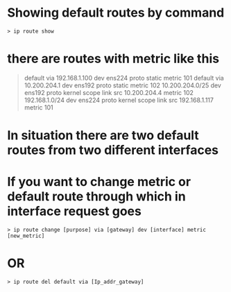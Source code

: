 # Showing default routes by command
    > ip route show 
# there are routes with metric like this
 >  default via 192.168.1.100 dev ens224 proto static metric 101
 >  default via 10.200.204.1 dev ens192 proto static metric 102
 >  10.200.204.0/25 dev ens192 proto kernel scope link src 10.200.204.4 metric 102
 >  192.168.1.0/24 dev ens224 proto kernel scope link src 192.168.1.117 metric 101
# In situation there are two default routes from two different interfaces
# If you want to change metric or default route through which in interface request goes
    > ip route change [purpose] via [gateway] dev [interface] metric [new_metric]
# OR
    > ip route del default via [Ip_addr_gateway]

